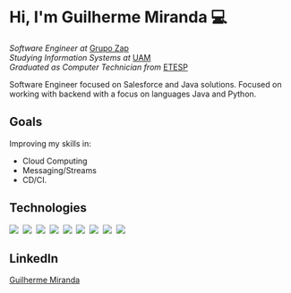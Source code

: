 
# Hi, I'm Guilherme Miranda :computer:
*Software Engineer at* [Grupo Zap](https://www.grupozap.com/)<br>
*Studying Information Systems at* [UAM](https://portal.anhembi.br/)<br>
*Graduated as Computer Technician from* [ETESP](http://www.etesaopaulo.com.br/)

Software Engineer focused on Salesforce and Java solutions. Focused on working with backend with a focus on languages Java and Python.

## Goals
Improving my skills in: 
- Cloud Computing
- Messaging/Streams
- CD/CI.

## Technologies
<p align="left">
  <img src="https://img.icons8.com/color/48/000000/salesforce.png"/>&nbsp;
  <img src="https://img.icons8.com/color/48/000000/java-coffee-cup-logo.png"/>&nbsp;
  <img src="https://img.icons8.com/color/48/000000/python.png"/>&nbsp;
  <img src="https://cdn4.iconfinder.com/data/icons/logos-3/426/mysql-48.png"/>&nbsp;
  <img src="https://img.icons8.com/color/48/000000/html-5.png"/>&nbsp;
  <img src="https://img.icons8.com/color/48/000000/css3.png"/>&nbsp;
  <img src="https://img.icons8.com/color/48/000000/javascript.png"/>&nbsp;
  <img src="https://img.icons8.com/color/48/000000/wordpress.png"/>&nbsp;
  <img src="https://img.icons8.com/color/48/000000/docker.png"/>&nbsp; 
</p>

## LinkedIn
[Guilherme Miranda](https://www.linkedin.com/in/guilherme-m-786581101/)
